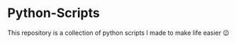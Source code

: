 # Python-Scripts
This repository is a collection of python scripts I made to make life easier :wink:
